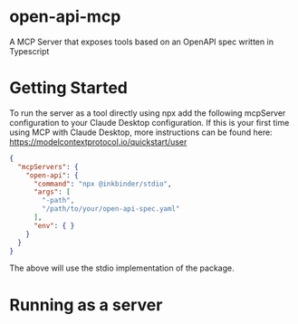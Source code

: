 # open-api-mcp
A MCP Server that exposes tools based on an OpenAPI spec written in Typescript

# Getting Started

To run the server as a tool directly using npx add the following mcpServer configuration to your Claude Desktop configuration. If this is your first time using MCP with Claude Desktop, more instructions can be found here: https://modelcontextprotocol.io/quickstart/user

```json
{
  "mcpServers": {
    "open-api": {
      "command": "npx @inkbinder/stdio",
      "args": [
        "-path",
        "/path/to/your/open-api-spec.yaml"
      ],
      "env": { }
    }
  }
}
```

The above will use the stdio implementation of the package.

# Running as a server

